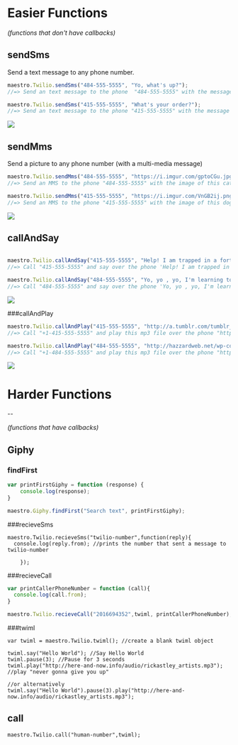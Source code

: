 # Easier Functions
*(functions that don't have callbacks)*

## sendSms
Send a text message to any phone number.

```js
maestro.Twilio.sendSms("484-555-5555", "Yo, what's up?");
//=> Send an text message to the phone  "484-555-5555" with the message "Yo, what's up?"

maestro.Twilio.sendSms("415-555-5555", "What's your order?");
//=> Send an text message to the phone "415-555-5555" with the message "What's your order?"
```
[![](https://i.imgur.com/UXVkpCb.png)](http://jsbin.com/xofila/1/edit?js,console)

## sendMms
Send a picture to any phone number (with a multi-media message)

```js
maestro.Twilio.sendMms("484-555-5555", "https://i.imgur.com/gptoCGu.jpg");
//=> Send an MMS to the phone "484-555-5555" with the image of this cat "https://i.imgur.com/gptoCGu.jpg".

maestro.Twilio.sendMms("415-555-5555", "https://i.imgur.com/VnGB2ij.png");
//=> Send an MMS to the phone "415-555-5555" with the image of this dog "https://i.imgur.com/VnGB2ij.png".
```

[![](https://i.imgur.com/UXVkpCb.png)](http://jsbin.com/xofila/2/edit?js,console)

## callAndSay

```js

maestro.Twilio.callAndSay("415-555-5555", "Help! I am trapped in a fortune cookie factory!");
//=> Call "415-555-5555" and say over the phone 'Help! I am trapped in a fortune cookie factory!'".

maestro.Twilio.callAndSay("484-555-5555", "Yo, yo , yo, I'm learning to rap! WITH CODE!");
//=> Call "484-555-5555" and say over the phone 'Yo, yo , yo, I'm learning to rap! WITH CODE!'".
```

[![](https://i.imgur.com/UXVkpCb.png)](http://jsbin.com/xofila/4/edit?js,console)

###callAndPlay

```js
maestro.Twilio.callAndPlay("415-555-5555", "http://a.tumblr.com/tumblr_lnzkskqchW1qfhzsvo1.mp3");
//=> Call "+1-415-555-5555" and play this mp3 file over the phone "http://a.tumblr.com/tumblr_lnzkskqchW1qfhzsvo1.mp3".

maestro.Twilio.callAndPlay("484-555-5555", "http://hazzardweb.net/wp-content/uploads/RickRoll/RickRoll.mp3");
//=> Call "+1-484-555-5555" and play this mp3 file over the phone "http://hazzardweb.net/wp-content/uploads/RickRoll/RickRoll.mp3".
```

[![](https://i.imgur.com/UXVkpCb.png)](http://jsbin.com/xofila/5/edit?js,console)

# Harder Functions
--

*(functions that have callbacks)*

## Giphy

### findFirst
```js
var printFirstGiphy = function (response) {
    console.log(response);
}

maestro.Giphy.findFirst("Search text", printFirstGiphy);
```

###recieveSms
```
maestro.Twilio.recieveSms("twilio-number",function(reply){
  console.log(reply.from); //prints the number that sent a message to twilio-number

    });
```

###recieveCall

```js
var printCallerPhoneNumber = function (call){
  console.log(call.from);
}

maestro.Twilio.recieveCall("2016694352",twiml, printCallerPhoneNumber);
```

###twiml
```
var twiml = maestro.Twilio.twiml(); //create a blank twiml object

twiml.say("Hello World"); //Say Hello World
twiml.pause(3); //Pause for 3 seconds
twiml.play("http://here-and-now.info/audio/rickastley_artists.mp3"); //play "never gonna give you up"

//or alternatively
twiml.say("Hello World").pause(3).play("http://here-and-now.info/audio/rickastley_artists.mp3");
```

## call
```
maestro.Twilio.call("human-number",twiml);
```
